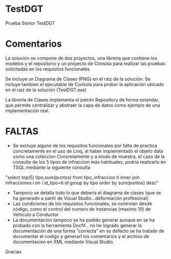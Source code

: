 # TestDGT
Prueba Senior TestDGT

# Comentarios

La solución se compone de dos proyectos, una libreria que contiene los modelos y el repositorio y un proyecto de Consola para realizar las pruebas solicitadas en los requisitos funcionales

Se incluye un Diagrama de Clases (PNG) en el raiz de la solución.
Se incluye tambien el ejecutable de Consola para probar la aplicación ubicado en el raiz de la solución (TestDGT.exe)

La libreria de Clases implementa el patrón Repository de forma estandar, que permite centralizar y abstraer la capa de datos como ejemplo de 
una implementación real.

# FALTAS 
 
- Se excluye alguno de los requisitos funcionales por falta de practica concretamente en el uso de Linq, al haber implementado el objeto data como una coleccion
Concretamente y a modo de muestra, el caso de la consulta de los 5 tipos de infraccion más habituales, podría realizarlo en TSQL mediante la siguiente consulta

"select top(5) tipo,sum(puntos) from tipo_infraccion ti 
inner join infracciones i on i.id_tipo=ti.id
group by tipo
order by sum(puntos) desc" 

- Tampoco se detalla todo lo que debería el diagrama de clases (que se ha generado a partir de Visual Studio...deformación profesional) 
- Las condiciones de los requisitos funcionales, se controlan desde código, como el control del numero de instancias (maximo 10) de Vehiculo a Conductor
- La documentación tampoco se ha podido generar aunque en se ha probado con la herramienta DocfX , no he logrado generar la documentación de una forma "correcta"
en su defecto se ha tratado de documentar el codigo y generarl los comentarios y el archivo de documentacion en XML mediante Visual Studio.

Gracias 







